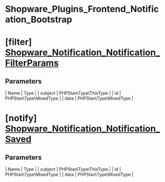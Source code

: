 # Shopware_Plugins_Frontend_Notification_Bootstrap

# [filter] [Shopware_Notification_Notification_FilterParams](https://github.com/shopware/shopware/blob/5.6/engine/Shopware/Plugins/Default/Frontend/Notification/Bootstrap.php#L259)

## Parameters
| Name        | Type           |
| subject        | PHPStan\Type\ThisType           |
| id        | PHPStan\Type\MixedType           |
| data        | PHPStan\Type\MixedType           |
# [notify] [Shopware_Notification_Notification_Saved](https://github.com/shopware/shopware/blob/5.6/engine/Shopware/Plugins/Default/Frontend/Notification/Bootstrap.php#L270)

## Parameters
| Name        | Type           |
| subject        | PHPStan\Type\ThisType           |
| id        | PHPStan\Type\MixedType           |
| data        | PHPStan\Type\MixedType           |

